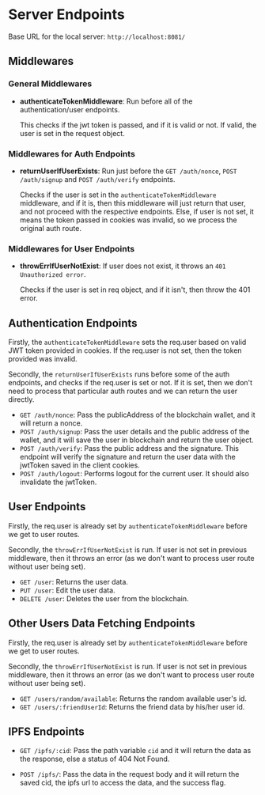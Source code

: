 # Server Endpoints

Base URL for the local server: `http://localhost:8081/`

## Middlewares

### General Middlewares

- **authenticateTokenMiddleware**: Run before all of the authentication/user endpoints.
    
    This checks if the jwt token is passed, and if it is valid or not. If valid, the user is set in the request object.

### Middlewares for Auth Endpoints

- **returnUserIfUserExists**: Run just before the `GET /auth/nonce`, `POST /auth/signup` and `POST /auth/verify` endpoints.
    
    Checks if the user is set in the  `authenticateTokenMiddleware` middleware, and if it is, then this middleware will just return that user, and not proceed with the respective endpoints. Else, if user is not set, it means the token passed in cookies was invalid, so we process the original auth route.

### Middlewares for User Endpoints

- **throwErrIfUserNotExist**: If user does not exist, it throws an `401 Unauthorized error`.

    Checks if the user is set in req object, and if it isn't, then throw the 401 error.

## Authentication Endpoints

Firstly, the `authenticateTokenMiddleware` sets the req.user based on valid JWT token provided in cookies. If the req.user is not set, then the token provided was invalid.

Secondly, the `returnUserIfUserExists` runs before some of the auth endpoints, and checks if the req.user is set or not. If it is set, then we don't need to process that particular auth routes and we can return the user directly.

- `GET /auth/nonce`: Pass the publicAddress of the blockchain wallet, and it will return a nonce.
- `POST /auth/signup`: Pass the user details and the public address of the wallet, and it will save the user in blockchain and return the user object.
- `POST /auth/verify`: Pass the public address and the signature. This endpoint will verify the signature and return the user data with the jwtToken saved in the client cookies.
- `POST /auth/logout`: Performs logout for the current user. It should also invalidate the jwtToken.

## User Endpoints

Firstly, the req.user is already set by `authenticateTokenMiddleware` before we get to user routes.

Secondly, the `throwErrIfUserNotExist` is run. If user is not set in previous middleware, then it throws an error (as we don't want to process user route without user being set).

- `GET /user`: Returns the user data.
- `PUT /user`: Edit the user data.
- `DELETE /user`: Deletes the user from the blockchain.

## Other Users Data Fetching Endpoints

Firstly, the req.user is already set by `authenticateTokenMiddleware` before we get to user routes.

Secondly, the `throwErrIfUserNotExist` is run. If user is not set in previous middleware, then it throws an error (as we don't want to process user route without user being set).

- `GET /users/random/available`: Returns the random available user's id.
- `GET /users/:friendUserId`: Returns the friend data by his/her user id.

## IPFS Endpoints

- `GET /ipfs/:cid`: Pass the path variable `cid` and it will return the data as the response, else a status of 404 Not Found.

- `POST /ipfs/`: Pass the data in the request body and it will return the saved cid, the ipfs url to access the data, and the success flag.

